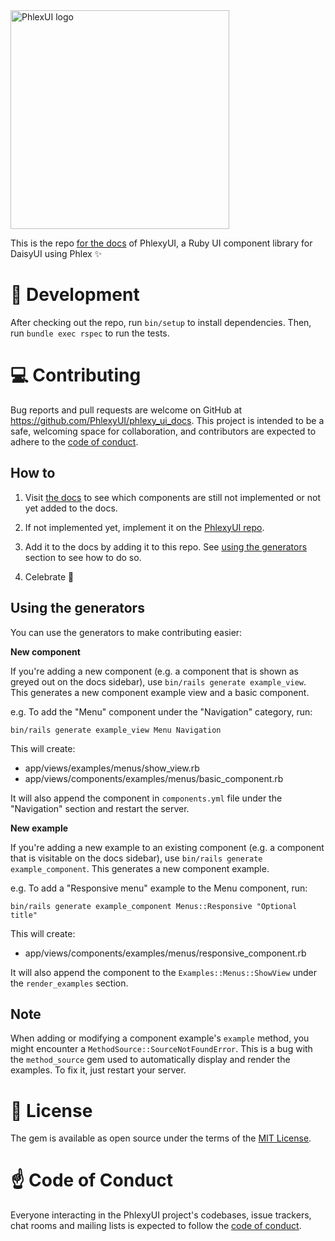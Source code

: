 <picture>
  <source srcset="https://github.com/user-attachments/assets/2c4d7fdb-abe7-4f71-a6d0-ef4d41b5625a" media="(prefers-color-scheme: dark)">
  <img src="https://github.com/user-attachments/assets/9afa9755-4aab-412a-9dc9-5eb2f76c12d6" width="350" alt="PhlexUI logo"><br>
</picture>

This is the repo [for the docs](https://phlexyui.com/) of PhlexyUI, a Ruby UI component library for DaisyUI using Phlex ✨

# 🔧 Development

After checking out the repo, run `bin/setup` to install dependencies. Then, run `bundle exec rspec` to run the tests.

# 💻 Contributing

Bug reports and pull requests are welcome on GitHub at https://github.com/PhlexyUI/phlexy_ui_docs. This project is intended to be a safe, welcoming space for collaboration, and contributors are expected to adhere to the [code of conduct](https://github.com/[USERNAME]/phlexy_ui/blob/main/CODE_OF_CONDUCT.md).

## How to

1. Visit [the docs](https://phlexyui.com/) to see which components are still not implemented or not yet added to the docs.

2. If not implemented yet, implement it on the [PhlexyUI repo](https://github.com/PhlexyUI/phlexy_ui).

3. Add it to the docs by adding it to this repo. See [using the generators](https://github.com/PhlexyUI/phlexy_ui_docs?tab=readme-ov-file#using-the-generators) section to see how to do so.

4. Celebrate 🎉

## Using the generators

You can use the generators to make contributing easier:

**New component**

If you're adding a new component (e.g. a component that is shown as greyed out on the docs sidebar), use `bin/rails generate example_view`. This generates a new component example view and a basic component.

e.g. To add the "Menu" component under the "Navigation" category, run:

```
bin/rails generate example_view Menu Navigation
```

This will create:

- app/views/examples/menus/show_view.rb
- app/views/components/examples/menus/basic_component.rb

It will also append the component in `components.yml` file under the "Navigation" section and restart the server.

**New example**

If you're adding a new example to an existing component (e.g. a component that is visitable on the docs sidebar), use `bin/rails generate example_component`. This generates a new component example.

e.g. To add a "Responsive menu" example to the Menu component, run:

```
bin/rails generate example_component Menus::Responsive "Optional title"
```

This will create:

- app/views/components/examples/menus/responsive_component.rb

It will also append the component to the `Examples::Menus::ShowView` under the `render_examples` section.

## Note

When adding or modifying a component example's `example` method, you might encounter a `MethodSource::SourceNotFoundError`. This is a bug with the `method_source` gem used to automatically display and render the examples. To fix it, just restart your server.

# 📃 License

The gem is available as open source under the terms of the [MIT License](https://opensource.org/licenses/MIT).

# ☝️ Code of Conduct

Everyone interacting in the PhlexyUI project's codebases, issue trackers, chat rooms and mailing lists is expected to follow the [code of conduct](https://github.com/[USERNAME]/phlexy_ui/blob/main/CODE_OF_CONDUCT.md).
